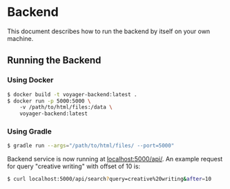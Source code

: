 # Backend
This document describes how to run the backend by itself on your own machine.

## Running the Backend

### Using Docker
```bash
$ docker build -t voyager-backend:latest .
$ docker run -p 5000:5000 \ 
    -v /path/to/html/files:/data \
    voyager-backend:latest
```

### Using Gradle
```bash
$ gradle run --args="/path/to/html/files/ --port=5000"
```

Backend service is now running at [localhost:5000/api/](http://localhost/api/). 
An example request for query "creative writing" with offset of 10 is:
```bash
$ curl localhost:5000/api/search?query=creative%20writing&after=10
```